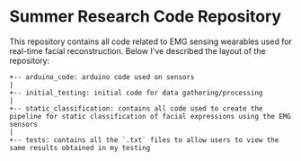 # Summer Research Code Repository

This repository contains all code related to EMG sensing wearables used for real-time facial reconstruction. Below
I've described the layout of the repository:

```
+-- arduino_code: arduino code used on sensors
|
+-- initial_testing: initial code for data gathering/processing
|
+-- static_classification: contains all code used to create the pipeline for static classification of facial expressions using the EMG sensors
|
+-- tests: contains all the `.txt` files to allow users to view the same results obtained in my testing
```